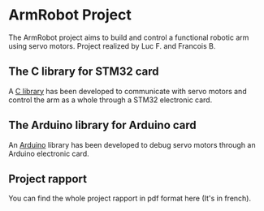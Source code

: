 # ArmRobot Project
The ArmRobot project aims to build and control a functional robotic arm using servo motors.
Project realized by Luc F. and Francois B. 

## The C library for STM32 card
A [C library](STM32/) has been developed to communicate with servo motors and control the arm as a whole through a STM32 electronic card.

## The Arduino library for Arduino card
An [Arduino](Arduino/) library has been developed to debug servo motors through an Arduino electronic card.

## Project rapport
You can find the whole project rapport in pdf format here (It's in french).
